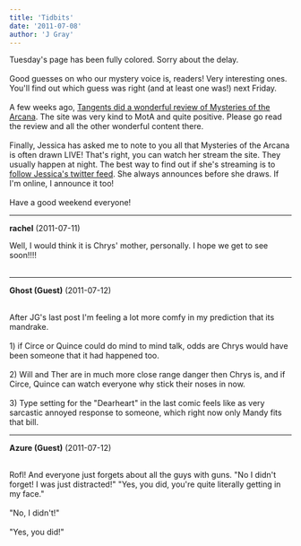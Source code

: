 ```yaml
---
title: 'Tidbits'
date: '2011-07-08'
author: 'J Gray'
---
```


Tuesday's page has been fully colored. Sorry about the delay.<br><br>Good guesses on who our mystery voice is, readers! Very interesting ones. You'll find out which guess was right (and at least one was!) next Friday.<br><br>A few weeks ago, <a name="" target="_blank" classname="" class="" href="http://www.tangents.us/2011/06/06/mysteries-of-the-arcana/">Tangents did a wonderful review of Mysteries of the Arcana</a>. The site was very kind to MotA and quite positive. Please go read the review and all the other wonderful content there.<br><br>Finally, Jessica has asked me to note to you all that Mysteries of the Arcana is often drawn LIVE! That's right, you can watch her stream the site. They usually happen at night. The best way to find out if she's streaming is to<a name="" target="_blank" classname="" class="" href="http://twitter.com/#%21/Senshuu"> follow Jessica's twitter feed</a>. She always announces before she draws. If I'm online, I announce it too!<br><br>Have a good weekend everyone!<br>

---
**rachel** (2011-07-11)

Well, I would think it is Chrys' mother, personally. I hope we get to see soon!!!!<br><br>

---
**Ghost (Guest)** (2011-07-12)

<br> After JG's last post I'm feeling a lot more comfy in my prediction that its mandrake.<br><br>1) if Circe or Quince could do mind to mind talk, odds are Chrys would have been someone that it had happened too.<br><br>2) Will and Ther are in much more close range danger then Chrys is, and if Circe, Quince can watch everyone why stick their noses in now.<br><br>3) Type setting for the "Dearheart" in the last comic feels like as very sarcastic annoyed response to someone, which right now only Mandy fits that bill.<br>

---
**Azure (Guest)** (2011-07-12)

<br> Rofl! And everyone just forgets about all the guys with guns. "No I didn't forget! I was just distracted!" "Yes, you did, you're quite literally getting in my face."<br><br>"No, I didn't!"<br><br>"Yes, you did!"<br>

